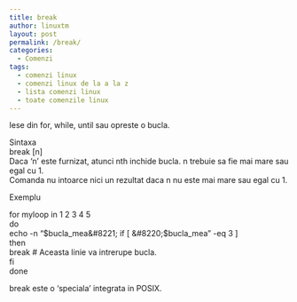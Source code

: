 ```yaml
---
title: break
author: linuxtm
layout: post
permalink: /break/
categories:
  - Comenzi
tags:
  - comenzi linux
  - comenzi linux de la a la z
  - lista comenzi linux
  - toate comenzile linux
---
```

Iese din for, while, until sau opreste o bucla.

Sintaxa  
break [n]  
Daca &#8216;n&#8217; este furnizat, atunci nth inchide bucla. n trebuie sa fie mai mare sau egal cu 1.  
Comanda nu intoarce nici un rezultat daca n nu este mai mare sau egal cu 1.

Exemplu

for myloop in 1 2 3 4 5  
do  
echo -n &#8220;$bucla_mea&#8221;  
if [ &#8220;$bucla_mea&#8221; -eq 3 ]  
then  
break # Aceasta linie va intrerupe bucla.  
fi  
done

break este o &#8216;speciala&#8217; integrata in POSIX.